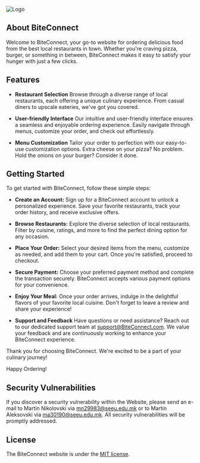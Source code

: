 
![Logo](https://raw.githubusercontent.com/mn29983/BiteConnect/main/images/biteconnect-high-resolution-logo.png?token=GHSAT0AAAAAACMDXHXC63FHUZFQO7E6XFWGZMNNPKA)

## About BiteConnect

Welcome to BiteConnect, your go-to website for ordering delicious food from the best local restaurants in town. Whether you're craving pizza, burger, or something in between, BiteConnect makes it easy to satisfy your hunger with just a few clicks.

## Features

- **Restaurant Selection**
Browse through a diverse range of local restaurants, each offering a unique culinary experience. From casual diners to upscale eateries, we've got you covered.

- **User-friendly Interface**
Our intuitive and user-friendly interface ensures a seamless and enjoyable ordering experience. Easily navigate through menus, customize your order, and check out effortlessly.

- **Menu Customization**
Tailor your order to perfection with our easy-to-use customization options. Extra cheese on your pizza? No problem. Hold the onions on your burger? Consider it done.

## Getting Started

To get started with BiteConnect, follow these simple steps:

- **Create an Account:**
Sign up for a BiteConnect account to unlock a personalized experience. Save your favorite restaurants, track your order history, and receive exclusive offers.

- **Browse Restaurants:**
Explore the diverse selection of local restaurants. Filter by cuisine, ratings, and more to find the perfect dining option for any occasion.

- **Place Your Order:**
Select your desired items from the menu, customize as needed, and add them to your cart. Once you're satisfied, proceed to checkout.

- **Secure Payment:**
Choose your preferred payment method and complete the transaction securely. BiteConnect accepts various payment options for your convenience.

- **Enjoy Your Meal:**
Once your order arrives, indulge in the delightful flavors of your favorite local cuisine. Don't forget to leave a review and share your experience!

- **Support and Feedback**
Have questions or need assistance? Reach out to our dedicated support team at support@BiteConnect.com. We value your feedback and are continuously working to enhance your BiteConnect experience.

Thank you for choosing BiteConnect. We're excited to be a part of your culinary journey!

Happy Ordering!

## Security Vulnerabilities

If you discover a security vulnerability within the Website, please send an e-mail to Martin Nikolovski via [mn29983@seeu.edu.mk](mailto:mn29983@seeu.edu.mk) or to Martin Aleksovski via [ma30190@seeu.edu.mk](mailto:ma30190@seeu.edu.mk). All security vulnerabilities will be promptly addressed.

## License

The BiteConnect website is under the [MIT license](https://opensource.org/licenses/MIT).
